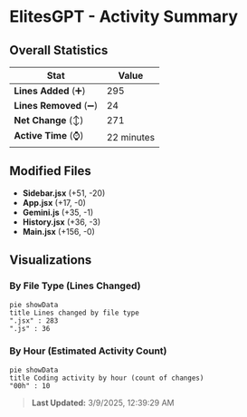# ElitesGPT - Activity Summary 

## Overall Statistics

| Stat                   | Value                                                             |
| ---------------------- | ----------------------------------------------------------------- |
| **Lines Added** (➕)   | 295                                          |
| **Lines Removed** (➖) | 24                                        |
| **Net Change** (↕)    | 271                |
| **Active Time** (⌚)   | 22 minutes |


## Modified Files
- **Sidebar.jsx** (+51, -20)
- **App.jsx** (+17, -0)
- **Gemini.js** (+35, -1)
- **History.jsx** (+36, -3)
- **Main.jsx** (+156, -0)

## Visualizations

### By File Type (Lines Changed)

```mermaid
pie showData
title Lines changed by file type
".jsx" : 283
".js" : 36
```

### By Hour (Estimated Activity Count)

```mermaid
pie showData
title Coding activity by hour (count of changes)
"00h" : 10
```


> **Last Updated:** 3/9/2025, 12:39:29 AM